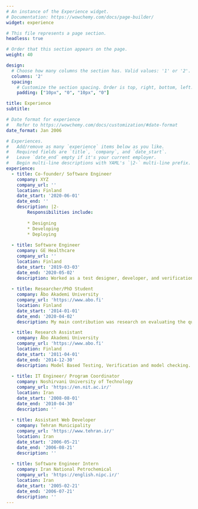 ```yaml
---
# An instance of the Experience widget.
# Documentation: https://wowchemy.com/docs/page-builder/
widget: experience

# This file represents a page section.
headless: true

# Order that this section appears on the page.
weight: 40

design:
  # Choose how many columns the section has. Valid values: '1' or '2'.
  columns: '2'
  spacing:
    # Customize the section spacing. Order is top, right, bottom, left.
    padding: ["10px", "0", "10px", "0"]

title: Experience
subtitle:

# Date format for experience
#   Refer to https://wowchemy.com/docs/customization/#date-format
date_format: Jan 2006

# Experiences.
#   Add/remove as many `experience` items below as you like.
#   Required fields are `title`, `company`, and `date_start`.
#   Leave `date_end` empty if it's your current employer.
#   Begin multi-line descriptions with YAML's `|2-` multi-line prefix.
experience:
  - title: Co-founder/ Software Engineer
    company: XYZ
    company_url: ''
    location: Finland
    date_start: '2020-06-01'
    date_end: ''
    description: |2-
        Responsibilities include:
        
        * Designing
        * Developing
        * Deploying
        
  - title: Software Engineer
    company: GE Healthcare
    company_url: ''
    location: Finland
    date_start: '2019-03-03'
    date_end: '2020-05-02'
    description: Worked as a test designer, developer, and verification engineer on hospital bedside monitors. My work includes evaluating the accuracy and robust behavior of bedside monitors for critical Alarms and invasive blood pressure.
    
  - title: Researcher/PhD Student
    company: Åbo Akademi University
    company_url: 'https://www.abo.fi'
    location: Finland
    date_start: '2014-01-01'
    date_end: '2020-04-02'
    description: My main contribution was research on evaluating the quality of web services by an automatic test generation.

  - title: Research Assistant
    company: Åbo Akademi University
    company_url: 'https://www.abo.fi'
    location: Finland
    date_start: '2011-04-01'
    date_end: '2014-12-30'
    description: Model Based Testing, Verification and model checking.
    
  - title: IT Engineer/ Program Coordinator
    company: Noshirvani University of Technology
    company_url: 'https://en.nit.ac.ir/'
    location: Iran
    date_start: '2008-08-01'
    date_end: '2010-04-30'
    description: ''
        
  - title: Assistant Web Developer
    company: Tehran Municipality
    company_url: 'https://www.tehran.ir/'
    location: Iran
    date_start: '2006-05-21'
    date_end: '2006-08-21'
    description: ''
 
  - title: Software Engineer Intern
    company: Iran National Petrochemical
    company_url: 'https://english.nipc.ir/'
    location: Iran
    date_start: '2005-02-21'
    date_end: '2006-07-21'
    description: ''
---
```

